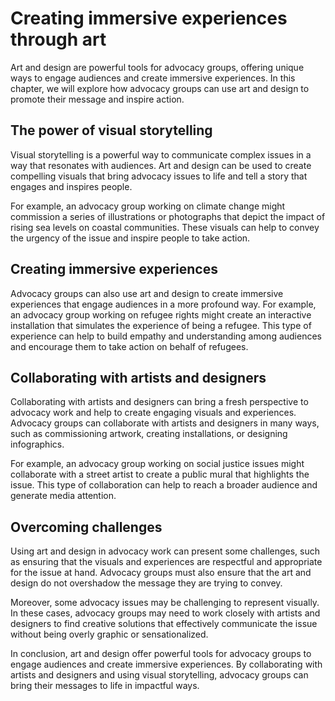 # Creating immersive experiences through art

Art and design are powerful tools for advocacy groups, offering unique ways to engage audiences and create immersive experiences. In this chapter, we will explore how advocacy groups can use art and design to promote their message and inspire action.

The power of visual storytelling
--------------------------------

Visual storytelling is a powerful way to communicate complex issues in a way that resonates with audiences. Art and design can be used to create compelling visuals that bring advocacy issues to life and tell a story that engages and inspires people.

For example, an advocacy group working on climate change might commission a series of illustrations or photographs that depict the impact of rising sea levels on coastal communities. These visuals can help to convey the urgency of the issue and inspire people to take action.

Creating immersive experiences
------------------------------

Advocacy groups can also use art and design to create immersive experiences that engage audiences in a more profound way. For example, an advocacy group working on refugee rights might create an interactive installation that simulates the experience of being a refugee. This type of experience can help to build empathy and understanding among audiences and encourage them to take action on behalf of refugees.

Collaborating with artists and designers
----------------------------------------

Collaborating with artists and designers can bring a fresh perspective to advocacy work and help to create engaging visuals and experiences. Advocacy groups can collaborate with artists and designers in many ways, such as commissioning artwork, creating installations, or designing infographics.

For example, an advocacy group working on social justice issues might collaborate with a street artist to create a public mural that highlights the issue. This type of collaboration can help to reach a broader audience and generate media attention.

Overcoming challenges
---------------------

Using art and design in advocacy work can present some challenges, such as ensuring that the visuals and experiences are respectful and appropriate for the issue at hand. Advocacy groups must also ensure that the art and design do not overshadow the message they are trying to convey.

Moreover, some advocacy issues may be challenging to represent visually. In these cases, advocacy groups may need to work closely with artists and designers to find creative solutions that effectively communicate the issue without being overly graphic or sensationalized.

In conclusion, art and design offer powerful tools for advocacy groups to engage audiences and create immersive experiences. By collaborating with artists and designers and using visual storytelling, advocacy groups can bring their messages to life in impactful ways.

